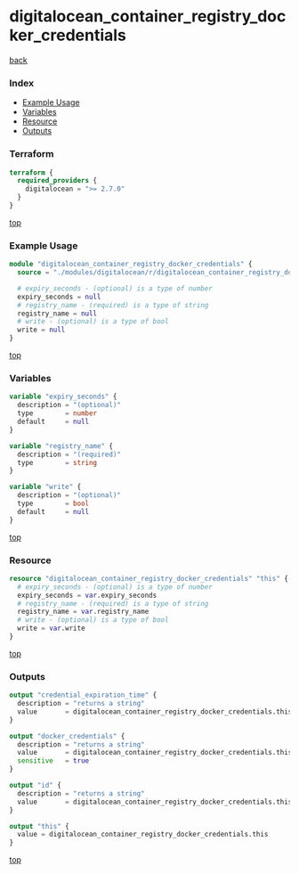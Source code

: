 # digitalocean_container_registry_docker_credentials

[back](../digitalocean.md)

### Index

- [Example Usage](#example-usage)
- [Variables](#variables)
- [Resource](#resource)
- [Outputs](#outputs)

### Terraform

```terraform
terraform {
  required_providers {
    digitalocean = ">= 2.7.0"
  }
}
```

[top](#index)

### Example Usage

```terraform
module "digitalocean_container_registry_docker_credentials" {
  source = "./modules/digitalocean/r/digitalocean_container_registry_docker_credentials"

  # expiry_seconds - (optional) is a type of number
  expiry_seconds = null
  # registry_name - (required) is a type of string
  registry_name = null
  # write - (optional) is a type of bool
  write = null
}
```

[top](#index)

### Variables

```terraform
variable "expiry_seconds" {
  description = "(optional)"
  type        = number
  default     = null
}

variable "registry_name" {
  description = "(required)"
  type        = string
}

variable "write" {
  description = "(optional)"
  type        = bool
  default     = null
}
```

[top](#index)

### Resource

```terraform
resource "digitalocean_container_registry_docker_credentials" "this" {
  # expiry_seconds - (optional) is a type of number
  expiry_seconds = var.expiry_seconds
  # registry_name - (required) is a type of string
  registry_name = var.registry_name
  # write - (optional) is a type of bool
  write = var.write
}
```

[top](#index)

### Outputs

```terraform
output "credential_expiration_time" {
  description = "returns a string"
  value       = digitalocean_container_registry_docker_credentials.this.credential_expiration_time
}

output "docker_credentials" {
  description = "returns a string"
  value       = digitalocean_container_registry_docker_credentials.this.docker_credentials
  sensitive   = true
}

output "id" {
  description = "returns a string"
  value       = digitalocean_container_registry_docker_credentials.this.id
}

output "this" {
  value = digitalocean_container_registry_docker_credentials.this
}
```

[top](#index)